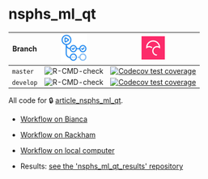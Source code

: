 # nsphs_ml_qt

Branch   |[![GitHub Actions logo](man/figures/GitHubActions.png)](https://github.com/richelbilderbeek/nsphs_ml_qt/actions)|[![Codecov logo](man/figures/Codecov.png)](https://www.codecov.io)
---------|----------------------------------------------------------------------------------------------------------------|--------------------------------------------------------------------------------------------------------------------------------------------------------------------------------
`master` |![R-CMD-check](https://github.com/richelbilderbeek/nsphs_ml_qt/workflows/R-CMD-check/badge.svg?branch=master)   |[![Codecov test coverage](https://codecov.io/gh/richelbilderbeek/nsphs_ml_qt/branch/master/graph/badge.svg)](https://codecov.io/gh/richelbilderbeek/nsphs_ml_qt?branch=master)
`develop`|![R-CMD-check](https://github.com/richelbilderbeek/nsphs_ml_qt/workflows/R-CMD-check/badge.svg?branch=develop)  |[![Codecov test coverage](https://codecov.io/gh/richelbilderbeek/nsphs_ml_qt/branch/develop/graph/badge.svg)](https://codecov.io/gh/richelbilderbeek/nsphs_ml_qt?branch=develop)

All code for :lock: [article_nsphs_ml_qt](https://github.com/AJResearchGroup/article_nsphs_ml_qt).

 * [Workflow on Bianca](scripts_bianca/README.md)
 * [Workflow on Rackham](scripts_rackham/README.md)
 * [Workflow on local computer](scripts_local/README.md)

 * Results: [see the 'nsphs_ml_qt_results' repository](https://github.com/richelbilderbeek/nsphs_ml_qt_results)
